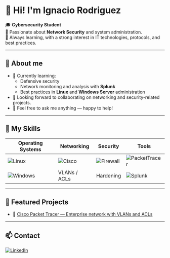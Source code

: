 # 👋 Hi! I'm Ignacio Rodriguez

🎓 **Cybersecurity Student**  
🔐 Passionate about **Network Security** and system administration.  
🚀 Always learning, with a strong interest in IT technologies, protocols, and best practices.

---

## 📌 About me

- 🌱 Currently learning:
  - Defensive security
  - Network monitoring and analysis with **Splunk**
  - Best practices in **Linux** and **Windows Server** administration
- 🤝 Looking forward to collaborating on networking and security-related projects.
- 💬 Feel free to ask me anything — happy to help!
  
---

## 🧰 My Skills

| Operating Systems | Networking | Security | Tools |
|--------------------|------------|----------|-------|
| ![Linux](https://img.shields.io/badge/Linux-FCC624?logo=linux&logoColor=black&style=flat) | ![Cisco](https://img.shields.io/badge/Cisco-1BA0D7?logo=cisco&logoColor=white&style=flat) | ![Firewall](https://img.shields.io/badge/Firewall-ED1C24?logo=fortinet&logoColor=white&style=flat) | ![PacketTracer](https://img.shields.io/badge/Packet%20Tracer-0078D7?logo=cisco&logoColor=white&style=flat) |
| ![Windows](https://img.shields.io/badge/Windows-0078D7?logo=windows&logoColor=white&style=flat) | VLANs / ACLs | Hardening | ![Splunk](https://img.shields.io/badge/Splunk-000000?logo=splunk&logoColor=white&style=flat) |

---

## 🚀 Featured Projects

- 🔷 [Cisco Packet Tracer — Enterprise network with VLANs and ACLs](https://github.com/irodriguez00/cisco-packet-tracer-vlan-acl)

---

## 📫 Contact

[![LinkedIn](https://img.shields.io/badge/LinkedIn-ignacio--rodriguez00-blue?logo=linkedin)](https://www.linkedin.com/in/ignacio-rodriguez00/)  
